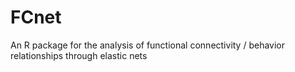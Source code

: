 # FCnet
 An R package for the analysis of functional connectivity / behavior relationships through elastic nets
